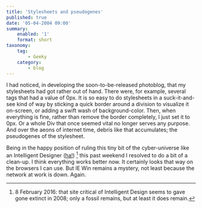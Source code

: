 ```yaml
---
title: 'Stylesheets and pseudogenes'
published: true
date: '05-04-2004 09:00'
summary:
    enabled: '1'
    format: short
taxonomy:
    tag:
        - Geeky
    category:
        - blog
---
```


I had noticed, in developing the soon-to-be-released photoblog, that my stylesheets had got rather out of hand. There were, for example, several tags that had a value of 0px. It is so easy to do stylesheets in a suck-it-and-see kind of way by sticking a quick border around a division to visualize it on-screen, or adding a swift wash of background-color. Then, when everything is fine, rather than remove the border completely, I just set it to 0px. Or a whole Div that once seemed vital no longer serves any purpose. And over the aeons of internet time, debris like that accumulates; the pseudogenes of the stylesheet.

Being in the happy position of ruling this tiny bit of the cyber-universe like an Intelligent Designer ([ha!](http://www.talkdesign.org/)) [^1] this past weekend I resolved to do a bit of a clean-up. I think everything works better now. It certainly looks that way on the browsers I can use. But IE Win remains a mystery, not least because the network at work is down. Again.

[^1]: 8 February 2016: that site critical of Intelligent Design seems to gave gone extinct in 2008; only a fossil remains, but at least it does remain.